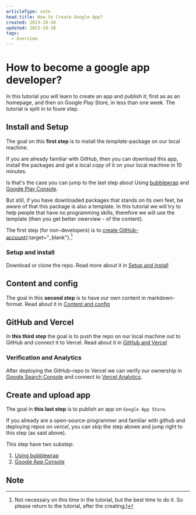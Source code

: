 ```yaml
---
articleType: note
head.title: How to Create Google App?
created: 2023-10-10
updated: 2023-10-10
tags:
  - Overview
---
```


# How to become a google app developer?
In this tutorial you will learn to create an app and publish it; first as as an homepage, and then on Google Play Store, in less than one week. The tutorial is split in to foure step.

## Install and Setup
The goal on this **first step** is to install the _template_-package on our local machine.

If you are already familiar with GitHub, then you can download this app, install the packages and get a local _copy_ of it on your local machine in 10 minutes.

Is that's the case you can jump to the last step about Using [bubblewrap](/article/create-and-upload/create-app/bubblewrap) and [Google Play Console](/article/create-and-upload/upload-app/play-console).

But still, if you have downloaded packages that stands on its own feet, be aware of that this package is also a template. In this tutorial we will try to help people that have no programming skills, therefore we will use the template (then you get better owerview - of the content).

The first step (for non-developers) is to [create GitHub-account](https://github.com/join){:target="_blank"}.[^1]

### Setup and install
Download or clone the repo. Read more about it in [Setup and install](/article/setup-and-deploy/setup/setup-and-install)

## Content and config
The goal in this **second step** is to have our own content in markdown-format. Read about it in [Content and config](/article/setup-and-deploy/content/content-and-config)

## GitHub and Vercel
In **this third step** the goal is to push the repo on our local machine out to GitHub and connect it to Vercel. Read about it in [GitHub and Vercel](/article/setup-and-deploy/deploy/github-and-vercel)

### Verification and Analytics
After deploying the GitHub-repo to Vercel we can verify our ownership in [Google Search Console](/article/setup-and-deploy/deploy/verification-and-analytics#google-search-console) and connect to [Vercel Analytics](/article/setup-and-deploy/deploy/verification-and-analytics#vercel-analytics).

## Create and upload app
The goal in **this last step** is to publish an app on `Google App Store`.

If you already are a open-source-programmer and familiar with github and deploying repos on _vercel_, you can skip the step abowe and jump right to this step (as said above).

This step have two substep:
1. [Using bubblewrap](/article/create-and-upload/create-app/bubblewrap)
2. [Google App Console](/article/create-and-upload/upload-app/play-console)

## Note
[^1]: Not necessary on this time in the tutorial, but the best time to do it. So please return to the tutorial, after the creating;)

<!-- 
Made by laywer Kyrie Eleison 2023.
-->
